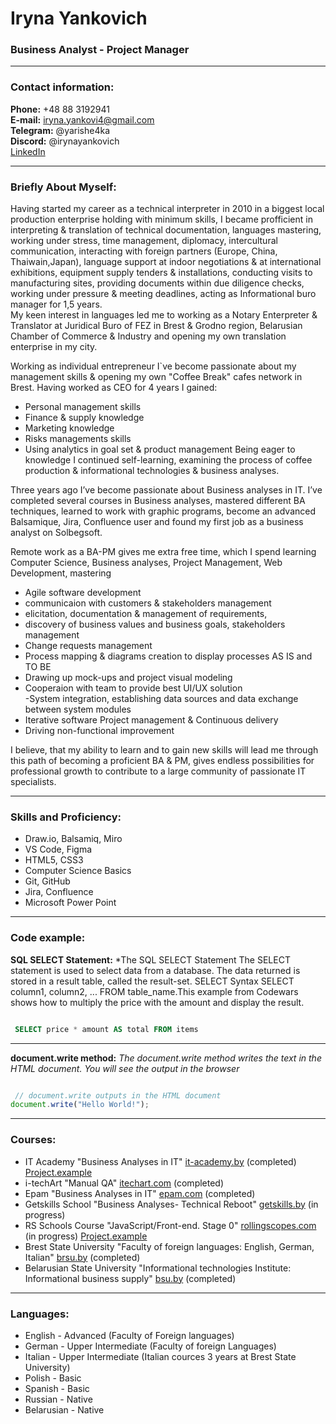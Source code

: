 # Iryna Yankovich
### Business Analyst - Project Manager

---

### Contact information:

**Phone:** +48 88 3192941<br>
**E-mail:** iryna.yankovi4@gmail.com<br>
**Telegram:** @yarishe4ka<br>
**Discord:** @irynayankovich<br>
[LinkedIn](https://www.linkedin.com/in/yankovich-iryna-a30510b3/)
<br>

---

### Briefly About Myself:

Having started my career as a technical interpreter in 2010 in a biggest local production enterprise holding with minimum skills, I became profficient in interpreting & translation of technical documentation, languages mastering, working under stress, time management, diplomacy, intercultural communication, interacting with foreign partners (Europe, China, Thaiwain,Japan), language support at indoor negotiations & at international exhibitions, equipment supply tenders & installations, conducting visits to manufacturing sites, providing documents within due diligence checks, working under pressure & meeting deadlines, acting as Informational buro manager for 1,5 years. <br>
My keen interest in languages led me to working as a Notary Enterpreter & Translator at Juridical Buro of FEZ in Brest & Grodno region, Belarusian Chamber of Commerce & Industry  and opening my own translation enterprise in my city. <br>

Working as individual entrepreneur I`ve become passionate about my management skills & opening my own "Coffee Break" cafes network in Brest. Having worked as CEO for 4 years I gained:
- Personal management skills
- Finance & supply knowledge
- Marketing knowledge
- Risks managements skills
- Using analytics in goal set & product management
Being eager to knowledge I continued self-learning, examining the process of coffee production & informational technologies & business analyses.<br>

Three years ago I’ve become passionate about Business analyses in IT. I’ve completed several courses in Business analyses, mastered different BA techniques, learned to work with graphic programs, become an advanced Balsamique, Jira, Confluence user and found my first job as a business analyst on Solbegsoft.<br>

Remote work as a BA-PM gives me extra free time, which I spend learning Computer Science, Business analyses, Project Management, Web Development, mastering 
- Agile software development
- communicaion with customers & stakeholders management
- elicitation, documentation & management of requirements, 
- discovery of business values and business goals, stakeholders management
- Change requests management 
- Process mapping & diagrams creation to display processes AS IS and TO BE
- Drawing up mock-ups and project visual modeling
- Cooperaion with team to provide best UI/UX solution  
-System integration, establishing data sources and data exchange between system modules
- Iterative software Project  management & Continuous delivery
- Driving non-functional improvement<br>

I believe, that my ability to learn and to gain new skills will lead me through this path of becoming a proficient BA & PM, gives endless possibilities for professional growth to contribute to a large community of passionate IT specialists.<br>

---

### Skills and Proficiency:

- Draw.io, Balsamiq, Miro
- VS Code, Figma
- HTML5, CSS3
- Computer Science Basics
- Git, GitHub
- Jira, Confluence
- Microsoft Power Point 

---

### Code example:

**SQL SELECT Statement:**
*The SQL SELECT Statement The SELECT statement is used to select data from a database. The data returned is stored in a result table, called the result-set. SELECT Syntax SELECT column1, column2, ... FROM table_name.This example from Codewars shows how to multiply the price with the amount and display the result.

```sql

 SELECT price * amount AS total FROM items
```
---
**document.write method:**
_The document.write method writes the text in the HTML document. You will see the output in the browser_

```javascript

 // document.write outputs in the HTML document
document.write("Hello World!");
```
---
### Courses:

- IT Academy "Business Analyses in IT" [it-academy.by](https://www.it-academy.by/) (completed) [Project.example](https://github.com/irynayankovich/project/blob/master/Pitch%20deck%20for%20Pliushki%20PN%20app%20Final%20-%20v1.pdf) <br>
- i-techArt "Manual QA" [itechart.com](https://www.itechart.com/) (completed)<br>
- Epam "Business Analyses in IT" [epam.com](https://www.epam.com/) (completed)<br>
- Getskills School "Business Analyses- Technical Reboot" [getskills.by](https://getskills.by/) (in progress)<br>
- RS Schools Course "JavaScript/Front-end. Stage 0" [rollingscopes.com](https://rollingscopes.com/) (in progress) [Project.example](https://github.com/irynayankovich/rsschool-cv) <br>
- Brest State University "Faculty of foreign languages: English, German, Italian" [brsu.by](https://www.brsu.by/en/) (completed)<br>
- Belarusian State University "Informational technologies Institute: Informational business supply" [bsu.by](https://bsu.by/en/) (completed)<br>

---

### Languages:

- English \- Advanced (Faculty of Foreign languages)<br>
- German \- Upper Intermediate (Faculty of foreign Languages)<br>
- Italian \- Upper Intermediate (Italian cources 3 years at Brest State University)<br>
- Polish \- Basic<br>
- Spanish \- Basic<br>
- Russian \- Native<br>
- Belarusian \- Native<br>
